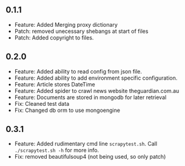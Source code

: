 ## 0.1.1

- Feature: Added Merging proxy dictionary
- Patch: removed unecessary shebangs at start of files
- Patch: Added copyright to files.

## 0.2.0

- Feature: Added ability to read config from json file.
- Feature: Added ability to add environment specific configuration.
- Feature: Article stores DateTime
- Feature: Added spider to crawl news website theguardian.com.au
- Feature: Documents are stored in mongodb for later retrieval 
- Fix: Cleaned test data
- Fix: Changed db orm to use mongoengine

## 0.3.1
- Feature: Added rudimentary cmd line `scrapytest.sh`. Call `./scrapytest.sh -h` for more info.
- Fix: removed beautifulsoup4 (not being used, so only patch)